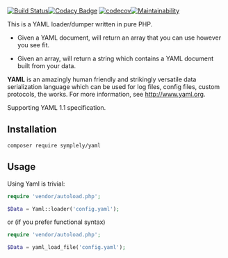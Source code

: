 [![Build Status](https://travis-ci.org/symplely/yaml.svg?branch=master)](https://travis-ci.org/symplely/yaml)[![Codacy Badge](https://api.codacy.com/project/badge/Grade/cf23167ee99d4fe8a56f5886226de70d)](https://app.codacy.com/app/symplely/yaml?utm_source=github.com&utm_medium=referral&utm_content=symplely/yaml&utm_campaign=Badge_Grade_Dashboard)
[![codecov](https://codecov.io/gh/symplely/yaml/branch/master/graph/badge.svg)](https://codecov.io/gh/symplely/yaml)[![Maintainability](https://api.codeclimate.com/v1/badges/414f3b593f321f4f255f/maintainability)](https://codeclimate.com/github/symplely/yaml/maintainability)

This is a YAML loader/dumper written in pure PHP.

- Given a YAML document, will return an array that you can use however you see fit.

- Given an array, will return a string which contains a YAML document built from your data.

**YAML** is an amazingly human friendly and strikingly versatile data serialization language which can be used 
for log files, config files, custom protocols, the works. For more information, see http://www.yaml.org.

Supporting YAML 1.1 specification.

## Installation

    composer require symplely/yaml

## Usage

Using Yaml is trivial:

```php
require 'vendor/autoload.php';

$Data = Yaml::loader('config.yaml');
```

or (if you prefer functional syntax)

```php
require 'vendor/autoload.php';

$Data = yaml_load_file('config.yaml');
```
